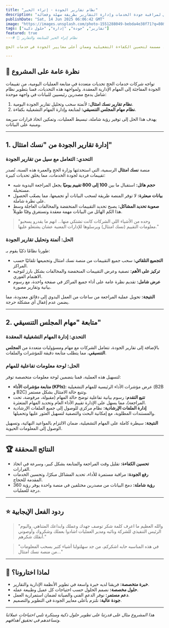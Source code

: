 ```yaml
---
title: "نظام تقارير الجودة - إثراء الخير"
description: "حل ذكي لمراقبة جودة الخدمات وإدارة التقارير بطريقة سهلة وفعالة"
publishDate: "Sat, 14 Jun 2025 06:06:42 GMT"
image: "https://images.unsplash.com/photo-1551288049-bebda4e38f71?q=80&w=2070&auto=format&fit=crop"
tags: ["تقارير", "جودة", "إدارة", "حلول ذكية"]
featured: true
---# 🎯 نظام إثراء الخير للمتابعة والتقارير

حل متكامل يجمع بين **تقارير الجودة من نسك امتثال** و**مهام المجلس التنسيقي** في منصة واحدة ذكية، مصممة لتحسين الكفاءة التشغيلية وضمان أعلى معايير الجودة في خدمات الحج.

---
```


## 🚀 نظرة عامة على المشروع

تواجه شركات خدمات الحج تحديات متعددة في متابعة العمليات اليومية، من تقييمات الجودة المفاجئة إلى المهام الإدارية المعقدة. ولمواجهة هذه التحديات، قمنا بتطوير نظام شامل يدمج مصدرين رئيسيين للبيانات في واجهة موحدة:

1.  **نظام تقارير نسك امتثال:** لأتمتة سحب وتحليل تقارير الجودة اليومية.
2.  **نظام مهام المجلس التنسيقي:** لمتابعة وإدارة المهام التشغيلية بكفاءة.

يهدف هذا الحل إلى توفير رؤية شاملة، تبسيط العمليات، وتمكين اتخاذ قرارات سريعة ومبنية على البيانات.

---

## 1. إدارة تقارير الجودة من "نسك امتثال"

### التحدي: التعامل مع سيل من تقارير الجودة

منصة **نسك امتثال** الرسمية، التي استحدثتها وزارة الحج والعمرة هذه السنة، تُصدر تقييمات فردية لجودة الخدمات، مما يخلق تحديات كبيرة:
- **حجم هائل:** استقبال ما بين **100 إلى 800 تقييم يوميًا** يجعل المراجعة اليدوية شبه مستحيلة.
- **بيانات مبعثرة:** لا توفر المنصة طريقة لسحب البيانات أو تجميعها، مما يصعّب الحصول على نظرة شاملة.
- **صعوبة تحديد المشاكل:** يصبح تحديد التقييمات المنخفضة والمخالفات العاجلة وسط هذا الكم الهائل من البيانات مهمة معقدة وتستغرق وقتًا طويلاً.

> "وحده من الأشياء اللي الشركات كانت تشتكي منها... انهم ما يقدرو يسحبو معلومات التقييم (نسك امتثال) ويرسلوها للإدارات المعنية عشان يشتغلو عليها."

### الحل: أتمتة وتحليل تقارير الجودة

طورنا نظامًا ذكيًا يقوم بـ:
- **التجميع التلقائي:** سحب جميع التقييمات من منصة نسك امتثال وتجميعها تلقائيًا حسب المراكز.
- **تركيز على الأهم:** تصفية وعرض التقييمات المنخفضة والمخالفات بشكل بارز لتوجيه الاهتمام الفوري.
- **عرض شامل:** تقديم نظرة عامة على أداء جميع المراكز في صفحة واحدة، مع رسوم بيانية وتقارير مصورة.

**النتيجة:** تحويل عملية المراجعة من ساعات من العمل اليدوي إلى دقائق معدودة، مما يضمن عدم إغفال أي مشكلة حرجة.

---

## 2. متابعة "مهام المجلس التنسيقي"

### التحدي: إدارة المهام التشغيلية المعقدة

بالإضافة إلى تقارير الجودة، تتعامل الشركات مع مهام ومسؤوليات متعددة من **المجلس التنسيقي**، مما يتطلب متابعة دقيقة للمؤشرات والملفات.

### الحل: لوحة معلومات تفاعلية للمهام

لتسهيل هذه العملية، قمنا بتضمين لوحة معلومات متخصصة توفر:
- **متابعة مؤشرات الأداء (KPIs):** عرض مؤشرات الأداء الرئيسية للمهام التشغيلية (B2B و B2C) وتتبع حالة الامتثال بشكل مستمر.
- **تتبع التقدم:** رسوم بيانية تفاعلية توضح حالة المهام (مقبولة، مرفوضة، تحت المراجعة)، مما يسهل على الإدارة تقييم الأداء العام وتحديد المهام المتعثرة.
- **إدارة الملفات الإرشادية:** نظام مركزي للوصول إلى جميع الملفات الإرشادية والمستندات المطلوبة، مع إمكانية البحث والتصفية لتسهيل العثور عليها وتحميلها.

**النتيجة:** سيطرة كاملة على المهام التشغيلية، ضمان الالتزام بالمواعيد النهائية، وتسهيل الوصول إلى المعلومات الحيوية.

---

## 🏆 النتائج المحققة

- **تحسين الكفاءة:** تقليل وقت المراجعة والمتابعة بشكل كبير، وسرعة في اتخاذ القرارات.
- **رفع الجودة:** مراقبة مستمرة للأداء، تحديد المشاكل مبكرًا، وتحسين الخدمات المقدمة للحجاج.
- **رؤية شاملة:** دمج البيانات من مصدرين مختلفين في منصة واحدة يوفر رؤية 360 درجة للعمليات.

---

## ⭐ ردود الفعل الإيجابية

> "والله العظيم ما اعرف كلمة شكر توصف جهدك وعملك وابداعك المتناهي. واليوم الرئيس التنفيذي للشركة ونائبه ومدير العمليات اشادوا بعملك وشكروك وأوصوني أنقلك شكرهم."

> "في هذه المناسبه حابه اشكركم، من جد سهلتولنا أشياء كثير بسحب المعلومات من منصة نسك امتثال..."

---

## 🌟 لماذا اختارونا؟

- **خبرة متخصصة:** فريقنا لديه خبرة واسعة في تطوير الأنظمة الإدارية والتقارير.
- **حلول مخصصة:** نصمم الحلول حسب احتياجات كل عميل وطبيعة عمله.
- **دعم مستمر:** نوفر الدعم الفني والصيانة لضمان استمرارية العمل.
- **جودة عالية:** نلتزم بأعلى معايير الجودة في التطوير والتصميم.

---

*هذا المشروع مثال على قدرتنا على تطوير حلول ذكية ومبتكرة تلبي احتياجات عملائنا وتساعدهم في تحقيق أهدافهم.* 